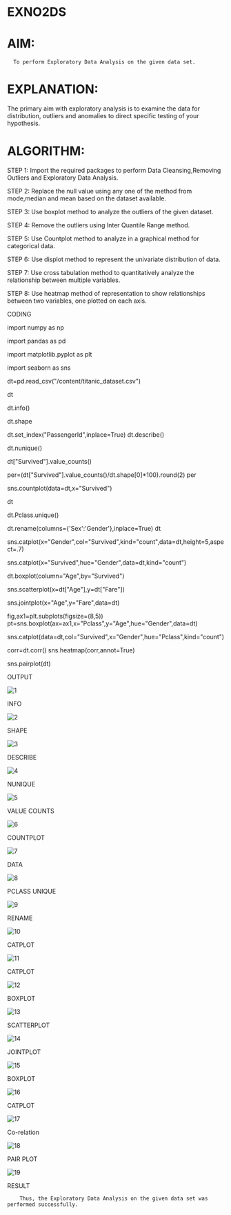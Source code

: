 # EXNO2DS
# AIM:
      To perform Exploratory Data Analysis on the given data set.
      
# EXPLANATION:
  The primary aim with exploratory analysis is to examine the data for distribution, outliers and anomalies to direct specific testing of your hypothesis.
  
# ALGORITHM:
STEP 1: Import the required packages to perform Data Cleansing,Removing Outliers and Exploratory Data Analysis.

STEP 2: Replace the null value using any one of the method from mode,median and mean based on the dataset available.

STEP 3: Use boxplot method to analyze the outliers of the given dataset.

STEP 4: Remove the outliers using Inter Quantile Range method.

STEP 5: Use Countplot method to analyze in a graphical method for categorical data.

STEP 6: Use displot method to represent the univariate distribution of data.

STEP 7: Use cross tabulation method to quantitatively analyze the relationship between multiple variables.

STEP 8: Use heatmap method of representation to show relationships between two variables, one plotted on each axis.

CODING

import numpy as np

import pandas as pd

import matplotlib.pyplot as plt

import seaborn as sns

dt=pd.read_csv("/content/titanic_dataset.csv")

dt

dt.info()

dt.shape

dt.set_index("PassengerId",inplace=True)
dt.describe()

dt.nunique()

dt["Survived"].value_counts()

per=(dt["Survived"].value_counts()/dt.shape[0]*100).round(2)
per


sns.countplot(data=dt,x="Survived")

dt

dt.Pclass.unique()

dt.rename(columns={'Sex':'Gender'},inplace=True)
dt

sns.catplot(x="Gender",col="Survived",kind="count",data=dt,height=5,aspect=.7)

sns.catplot(x="Survived",hue="Gender",data=dt,kind="count")

dt.boxplot(column="Age",by="Survived")

sns.scatterplot(x=dt["Age"],y=dt["Fare"])

sns.jointplot(x="Age",y="Fare",data=dt)


fig,ax1=plt.subplots(figsize=(8,5))
pt=sns.boxplot(ax=ax1,x="Pclass",y="Age",hue="Gender",data=dt)

sns.catplot(data=dt,col="Survived",x="Gender",hue="Pclass",kind="count")

corr=dt.corr()
sns.heatmap(corr,annot=True)

sns.pairplot(dt)

OUTPUT

![1](https://github.com/maha712/EXNO2DS/assets/121156360/984438e9-2edc-4e44-a7d8-60aa1e44b2f5)

INFO

![2](https://github.com/maha712/EXNO2DS/assets/121156360/01de25f5-0d8c-4a63-b71e-e19f0fcb9f19)

SHAPE

![3](https://github.com/maha712/EXNO2DS/assets/121156360/f2f24eba-b126-420e-b88f-03d500830c9c)

DESCRIBE

![4](https://github.com/maha712/EXNO2DS/assets/121156360/772ec8f9-a431-4682-941b-27dc86c908a5)

NUNIQUE

![5](https://github.com/maha712/EXNO2DS/assets/121156360/5a44cb18-19ca-4bba-a351-15681bfe6e36)

VALUE COUNTS

![6](https://github.com/maha712/EXNO2DS/assets/121156360/a23e8499-82bf-4bed-8f80-23f8a11ca4f3)

COUNTPLOT

![7](https://github.com/maha712/EXNO2DS/assets/121156360/563ffe98-b84c-4fc3-ae0a-f13be86159d4)

DATA

![8](https://github.com/maha712/EXNO2DS/assets/121156360/fe86f034-d8df-4d24-990a-f642a7f9629c)

PCLASS  UNIQUE

![9](https://github.com/maha712/EXNO2DS/assets/121156360/c8f02f03-20c5-468d-a968-4f16c2e8c3bb)

RENAME

![10](https://github.com/maha712/EXNO2DS/assets/121156360/4d50e30c-111d-4285-b7e1-afd28d5fcf35)

CATPLOT

![11](https://github.com/maha712/EXNO2DS/assets/121156360/2cccdbaf-47b6-4ede-83f9-b6c208bf0e64)

CATPLOT

![12](https://github.com/maha712/EXNO2DS/assets/121156360/4ecf5a5d-18be-47d8-9572-fbecd269becd)

BOXPLOT

![13](https://github.com/maha712/EXNO2DS/assets/121156360/7f7add8a-a740-44a0-be9a-1f7f058ff8c0)

SCATTERPLOT

![14](https://github.com/maha712/EXNO2DS/assets/121156360/91d9b58c-707d-4d94-93fc-eca3d1c5d9f5)

JOINTPLOT

![15](https://github.com/maha712/EXNO2DS/assets/121156360/0586862c-9c59-4596-9e61-f49eac32a9b8)

BOXPLOT

![16](https://github.com/maha712/EXNO2DS/assets/121156360/e07fdac6-954c-4141-9f4a-d2767235f28b)

CATPLOT

![17](https://github.com/maha712/EXNO2DS/assets/121156360/7e263cd6-664d-4a99-9601-44ba9891d536)

Co-relation

![18](https://github.com/maha712/EXNO2DS/assets/121156360/5b09d7c0-42d5-4cd8-821f-44d2fcfc9be2)

PAIR PLOT

![19](https://github.com/maha712/EXNO2DS/assets/121156360/11128609-16ea-4036-aa72-2e642d43c349)

RESULT

        Thus, the Exploratory Data Analysis on the given data set was performed successfully.

